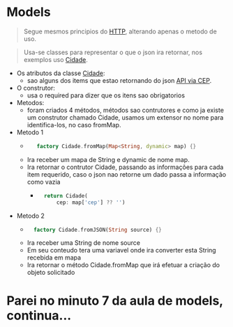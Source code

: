 # Models
> Segue mesmos principios do [HTTP](/Dependencias/Rest-RestFull/HTTP.md), alterando apenas o metodo de uso.

>Usa-se classes para representar o que o json ira retornar, nos exemplos uso [Cidade](.\ClassesModels\cidade.dart).

- Os atributos da classe [Cidade](.\ClassesModels\cidade.dart):
    - sao alguns dos items que estao retornando do json [API via CEP](https://viacep.com.br/ws/45936000/json).
- O construtor:
    - usa o required para dizer que os itens sao obrigatorios
- Metodos:
    - foram criados 4 métodos, métodos sao contrutores e como ja existe um construtor chamado Cidade, usamos um extensor no nome para identifica-los, no caso fromMap.
- Metodo 1 
   - ```dart
        factory Cidade.fromMap(Map<String, dynamic> map) {}
     ```
    - Ira receber um mapa de String e dynamic de nome map.
    - Ira retornar o contrutor Cidade, passando as informações para cada item requerido, caso o json nao retorne um dado passa a informação como vazia
        - ```dart
            return Cidade(
                cep: map['cep'] ?? '')
          ```
- Metodo 2
    - ```dart
        factory Cidade.fromJSON(String source) {}
      ```
    - Ira receber uma String de nome source
    - Em seu conteudo tera uma variavel onde ira converter esta String recebida em mapa
    - Ira retornar o método Cidade.fromMap que irá efetuar a criação do objeto solicitado

# Parei no minuto 7 da aula de models, continua...
